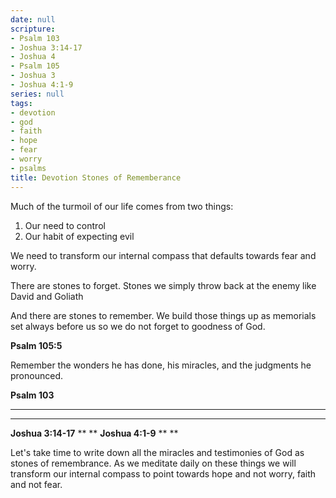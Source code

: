 ```yaml
---
date: null
scripture:
- Psalm 103
- Joshua 3:14-17
- Joshua 4
- Psalm 105
- Joshua 3
- Joshua 4:1-9
series: null
tags:
- devotion
- god
- faith
- hope
- fear
- worry
- psalms
title: Devotion Stones of Rememberance
---
```



Much of the turmoil of our life comes from two things:
1. Our need to control
2. Our habit of expecting evil

We need to transform our internal compass that defaults towards fear and worry.

There are stones to forget. Stones we simply throw back at the enemy like David and Goliath

And there are stones to remember. We build those things up as memorials set always before us so we do not forget to goodness of God.

**Psalm 105:5**

Remember the wonders he has done, his miracles, and the judgments he pronounced.

**Psalm 103**
***
***
**Joshua 3:14-17**
**
**
**Joshua 4:1-9**
**
**

Let's take time to write down all the miracles and testimonies of God as stones of remembrance. As we meditate daily on these things we will transform our internal compass to point towards hope and not worry, faith and not fear.